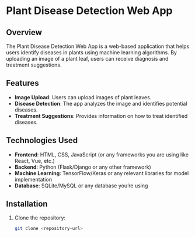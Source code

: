 # Plant Disease Detection Web App

## Overview

The Plant Disease Detection Web App is a web-based application that helps users identify diseases in plants using machine learning algorithms. By uploading an image of a plant leaf, users can receive diagnosis and treatment suggestions.

## Features

- **Image Upload**: Users can upload images of plant leaves.
- **Disease Detection**: The app analyzes the image and identifies potential diseases.
- **Treatment Suggestions**: Provides information on how to treat identified diseases.

## Technologies Used

- **Frontend**: HTML, CSS, JavaScript (or any frameworks you are using like React, Vue, etc.)
- **Backend**: Python (Flask/Django or any other framework)
- **Machine Learning**: TensorFlow/Keras or any relevant libraries for model implementation
- **Database**: SQLite/MySQL or any database you’re using

## Installation

1. Clone the repository:
   ```bash
   git clone <repository-url>
